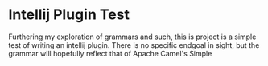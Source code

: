 Intellij Plugin Test
====================

Furthering my exploration of grammars and such, this is project is a simple test of writing an intellij plugin.
There is no specific endgoal in sight, but the grammar will hopefully reflect that of Apache Camel's Simple